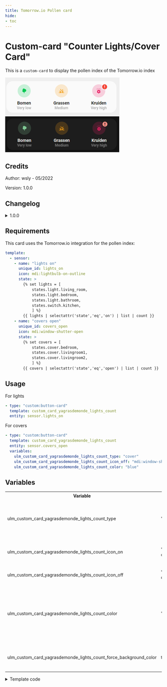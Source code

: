```yaml
---
title: Tomorrow.io Pollen card
hide:
- toc
---
```

<!-- markdownlint-disable MD046 -->

# Custom-card "Counter Lights/Cover Card"

This is a `custom-card` to display the pollen index of the Tomorrow.io index

![Screenshot light mode](../../docs/assets/img/custom_card_wsly_pollen_light.png)
![Screenshot dark mode](../../docs/assets/img/custom_card_wsly_pollen_dark.png)

## Credits

Author: wsly - 05/2022

Version: 1.0.0

## Changelog

<details>
<summary>1.0.0</summary>
Initial release.
</details>

## Requirements

This card uses the Tomorrow.io integration for the pollen index:

```yaml
template:
  - sensor:
    - name: "lights on"
      unique_id: lights_on
      icon: mdi:lightbulb-on-outline
      state: >
        {% set lights = [
            states.light.living_room,
            states.light.bedroom,
            states.light.bathroom,
            states.switch.kitchen,
            ] %}
        {{ lights | selectattr('state','eq','on') | list | count }}
    - name: "covers open"
      unique_id: covers_open
      icon: mdi:window-shutter-open
      state: >
        {% set covers = [
            states.cover.bedroom,
            states.cover.livingroom1,
            states.cover.livingroom2,
            ] %}
        {{ covers | selectattr('state','eq','open') | list | count }}
```

## Usage

For lights

```yaml
- type: "custom:button-card"
  template: custom_card_yagrasdemonde_lights_count
  entity: sensor.lights_on
```

For covers

```yaml
- type: "custom:button-card"
  template: custom_card_yagrasdemonde_lights_count
  entity: sensor.covers_open
  variables:
    ulm_custom_card_yagrasdemonde_lights_count_type: "cover"
    ulm_custom_card_yagrasdemonde_lights_count_icon_off: "mdi:window-shutter"
    ulm_custom_card_yagrasdemonde_lights_count_color: "blue"
```

## Variables

<table>
<tr>
<th>Variable</th>
<th>Example</th>
<th>Required</th>
<th>Default</th>
<th>Explanation</th>
</tr>
<tr>
<td>ulm_custom_card_yagrasdemonde_lights_count_type</td>
<td>"cover"</td>
<td>No</td>
<td>"light"</td>
<td>The entity type used for translations<br>Values available : cover, light</td>
</tr>
<tr>
<td>ulm_custom_card_yagrasdemonde_lights_count_icon_on</td>
<td>"mdi:lightbulb-on-outline"</td>
<td>No</td>
<td>Sensor Icon</td>
<td>Overwrites the sensor icon used for on/open state</td>
</tr>
<tr>
<td>ulm_custom_card_yagrasdemonde_lights_count_icon_off</td>
<td>"mdi:lightbulb-outline"</td>
<td>No</td>
<td>"mdi:lightbulb-outline"</td>
<td>Icon for state off/closed</td>
</tr>
<tr>
<td>ulm_custom_card_yagrasdemonde_lights_count_color</td>
<td>"red"</td>
<td>No</td>
<td>"yellow"</td>
<td>Style the color of icon, name and card (if applicable)<br>Values available : blue, green, grey, pink, purple, red, yellow</td>
</tr>
<tr>
<td>ulm_custom_card_yagrasdemonde_lights_count_force_background_color</td>
<td>true</td>
<td>No</td>
<td>false</td>
<td>Force background card color even in light mode</td>
</tr>
</table>

<details>
<summary>Template code</summary>

```yaml

```

</details>